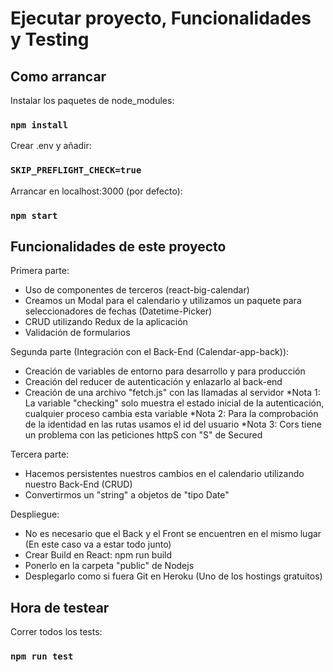 # Ejecutar proyecto, Funcionalidades y Testing

## Como arrancar
Instalar los paquetes de node_modules:
### `npm install`
Crear .env y añadir:
### `SKIP_PREFLIGHT_CHECK=true`
Arrancar en localhost:3000 (por defecto):
### `npm start`

## Funcionalidades de este proyecto
Primera parte:
- Uso de componentes de terceros (react-big-calendar)
- Creamos un Modal para el calendario y utilizamos un paquete para seleccionadores de fechas (Datetime-Picker)
- CRUD utilizando Redux de la aplicación
- Validación de formularios

Segunda parte (Integración con el Back-End (Calendar-app-back)):
- Creación de variables de entorno para desarrollo y para producción
- Creación del reducer de autenticación y enlazarlo al back-end
- Creación de una archivo "fetch.js" con las llamadas al servidor
*Nota 1: La variable "checking" solo muestra el estado inicial de la autenticación, cualquier proceso cambia esta variable
*Nota 2: Para la comprobación de la identidad en las rutas usamos el id del usuario
*Nota 3: Cors tiene un problema con las peticiones httpS con "S" de Secured

Tercera parte:
- Hacemos persistentes nuestros cambios en el calendario utilizando nuestro Back-End (CRUD)
- Convertirmos un "string" a objetos de "tipo Date"

Despliegue:
- No es necesario que el Back y el Front se encuentren en el mismo lugar (En este caso va a estar todo junto)
- Crear Build en React: npm run build
- Ponerlo en la carpeta "public" de Nodejs
- Desplegarlo como si fuera Git en Heroku (Uno de los hostings gratuitos)

## Hora de testear
Correr todos los tests:
### `npm run test`
